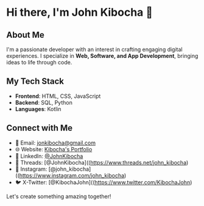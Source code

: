 # Hi there, I'm John Kibocha 👋

## About Me
I'm a passionate developer with an interest in crafting engaging digital experiences. I specialize in **Web, Software, and App Development**, bringing ideas to life through code.

## My Tech Stack
- **Frontend**: HTML, CSS, JavaScript
- **Backend**: SQL, Python
- **Languages**: Kotlin

## Connect with Me
- 📧 Email: jonkibocha@gmail.com
- 🌐 Website:  [Kibocha's Portfolio](https://johnkibocha.pythonanywhere.com/)
- 🔗 LinkedIn: [@JohnKibocha](https://www.linkedin.com/in/johnkibocha)
- 🧵 Threads: [@JohnKibocha]((https://www.threads.net/john_kibocha)
- 📸 Instagram: [@john_kibocha]((https://www.instagram.com/john_kibocha)
- 🐦 X-Twitter:  [@KibochaJohn]((https://www.twitter.com/KibochaJohn)

Let's create something amazing together!

<!---
JohnKibocha/JohnKibocha is a ✨ special ✨ repository because its `README.md` (this file) appears on your GitHub profile.
You can click the Preview link to take a look at your changes.
--->
